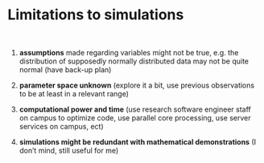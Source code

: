 # Limitations to simulations
<br/>

1. **assumptions** made regarding variables might not be true, e.g. the distribution of supposedly normally distributed data may not be quite normal (have back-up plan)  

2. **parameter space unknown** (explore it a bit, use previous observations to be at least in a relevant range)  

3. **computational power and time** (use research software engineer staff on campus to optimize code, use parallel core processing, use server services on campus, ect)  

4. **simulations might be redundant with mathematical demonstrations** (I don’t mind, still useful for me)  
